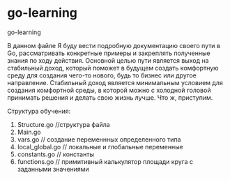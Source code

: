 # go-learning
go-learning

В данном файле Я буду вести подробную документацию своего пути в Go, рассматривать конкретные примеры и закреплять полученные знания по ходу действия. Основной целью пути является выход на стабильный доход, который поможет в будущем создать комфортную среду для создания чего-то нового, будь то бизнес или другое направление. Стабильный доход является минимальным условием для создания комфортной среды, в которой можно с холодной головой принимать решения и делать свою жизнь лучше. Что ж, приступим.

Структура обучения:
1. Structure.go //структура файла
2. Main.go
3. vars.go // создание переменнных определенного типа
4. local_global.go // локальные и глобальные переменные
5. constants.go // константы
6. functions.go // примитивный калькулятор площади круга с заданными значениями
   
